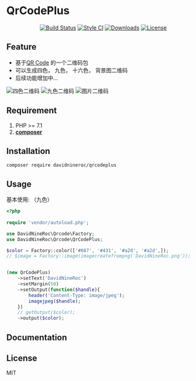 # QrCodePlus

<p align="center">
<a href="https://packagist.org/packages/davidnineroc/qrcodeplus"><img src="https://travis-ci.org/DavidNineRoc/qrcodeplus.svg?branch=master" alt="Build Status"></a>
<a href="https://packagist.org/packages/davidnineroc/qrcodeplus"><img src="https://styleci.io/repos/96854420/shield?branch=master" alt="Style CI" Version"></a>
<a href="https://packagist.org/packages/davidnineroc/qrcodeplus"><img src="https://poser.pugx.org/davidnineroc/qrcodeplus/downloads" alt="Downloads"></a>
<a href="https://packagist.org/packages/davidnineroc/qrcodeplus"><img src="https://poser.pugx.org/laravel/passport/license.svg" alt="License"></a>
</p> 

## Feature
 - 基于[QR Code](https://github.com/endroid/QrCode) 的一个二维码包
 - 可以生成四色， 九色， 十六色， 背景图二维码
 - 后续功能增加中...
 
 ![四色二维码](http://or2pofbfh.bkt.clouddn.com/composer/four.png)
 ![九色二维码](http://or2pofbfh.bkt.clouddn.com/composer/nine.png)
 ![图片二维码](http://or2pofbfh.bkt.clouddn.com/composer/image.png)


## Requirement

1. PHP >= 7.1
2. **[composer](https://getcomposer.org/)**



## Installation

```shell
composer require davidnineroc/qrcodeplus
```

## Usage

基本使用: （九色）

```php
<?php
    
require 'vendor/autoload.php';

use DavidNineRoc\Qrcode\Factory;
use DavidNineRoc\Qrcode\QrCodePlus;

$color = Factory::color(['#087', '#431', '#a2d', '#a2d',]);
// $image = Factory::image(imagecreatefrompng('DavidNineRoc.png'));


(new QrCodePlus)
    ->setText('DavidNineRoc')
    ->setMargin(50)
    ->setOutput(function($handle){
        header('Content-Type: image/jpeg');
        imagejpeg($handle);
    })
    // getOutput($color);
    ->output($color);
```


## Documentation

## License

MIT
